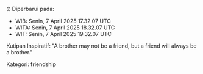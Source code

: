 ⏰ Diperbarui pada:
- WIB: Senin, 7 April 2025 17.32.07 UTC
- WITA: Senin, 7 April 2025 18.32.07 UTC
- WIT: Senin, 7 April 2025 19.32.07 UTC

Kutipan Inspiratif:
"A brother may not be a friend, but a friend will always be a brother."


Kategori: friendship

